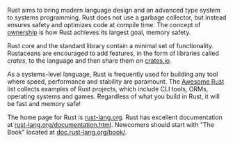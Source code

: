 Rust aims to bring modern language design and an advanced type system to systems programming. Rust does not use a garbage collector, but instead ensures safety and optimizes code at compile time. The concept of [ownership](https://doc.rust-lang.org/book/ownership.html) is how Rust achieves its largest goal, memory safety.

Rust core and the standard library contain a minimal set of functionality. Rustaceans are encouraged to add features, in the form of libraries called _crates_, to the language and then share them on [crates.io](https://crates.io/).

As a systems-level language, Rust is frequently used for building any tool where speed, performance and stability are paramount. The [Awesome Rust](https://github.com/kud1ing/awesome-rust) list collects examples of Rust projects, which include CLI tools, ORMs, operating systems and games. Regardless of what you build in Rust, it will be fast and memory safe!

The home page for Rust is [rust-lang.org](https://www.rust-lang.org/). Rust has excellent documentation at [rust-lang.org/documentation.html](https://www.rust-lang.org/documentation.html). Newcomers should start with "The Book" located at [doc.rust-lang.org/book/](https://doc.rust-lang.org/book/).
